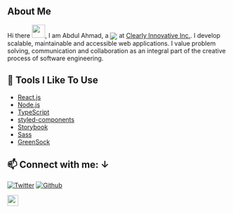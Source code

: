 ## About Me

Hi there <img src="https://media.giphy.com/media/hvRJCLFzcasrR4ia7z/giphy.gif" width="30px">,  I am Abdul Ahmad,  a <img align="center" src="https://img.shields.io/badge/Software-Engineer-brightgreen"/></a> at <a href="https://www.clearlyinnovative.com/">Clearly Innovative Inc.</a>.  I develop scalable, maintainable and accessible web applications. I value problem solving, communication and collaboration as an integral part of the creative process of software engineering. 

## 🔧 Tools I Like To Use

- [React.js](https://reactjs.org/)
- [Node.js](https://nodejs.org/en)
- [TypeScript](https://www.typescriptlang.org/)
- [styled-components](https://styled-components.com/)
- [Storybook](https://storybook.js.org/)
- [Sass](https://sass-lang.com/)
- [GreenSock](https://greensock.com/gsap/)


## 📫 Connect with me: ↓


[![Twitter](https://img.shields.io/twitter/follow/skepticalnomad?label=%40skepticalnomad&style=social)][t] [![Github](https://img.shields.io/github/followers/xarfo?style=social&label=Follow)][g] 


[t]: https://twitter.com/skepticalnomad
[g]: https://github.com/xarfo

<a href="https://medium.com/@abdul.ahmad95"><img src="https://img.shields.io/badge/medium-%2312100E.svg?&style=for-the-badge&logo=medium&logoColor=white" height=25></a>
